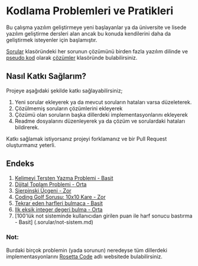 Kodlama Problemleri ve Pratikleri
====
Bu çalışma yazılım geliştirmeye yeni başlayanlar ya da üniversite ve lisede yazılım geliştirme dersleri alan ancak bu konuda kendilerini daha da geliştirmek isteyenler için başlamıştır.

[Sorular](./sorular) klasöründeki her sorunun çözümünü  birden fazla yazılım dilinde ve [pseudo kod](https://eksisozluk.com/entry/2732439) olarak [çözümler](./cozumler) klasöründe bulabilirsiniz.

## Nasıl Katkı Sağlarım?
Projeye aşağıdaki şekilde katkı sağlayabilirsiniz;

1. Yeni sorular ekleyerek ya da mevcut soruların hataları varsa düzeleterek.
2. Çözülmemiş soruların çözümlerini ekleyerek
3. Çözümü olan soruların başka dillerdeki implementasyonlarını ekleyerek
4. Readme dosyalarını düzenleyerek ya da çözüm ve sorulardaki hataları bildirerek.

Katkı sağlamak istiyorsanız projeyi forklamanız ve bir Pull Request oluşturmanız yeterli.

## Endeks
1. [Kelimeyi Tersten Yazma Problemi - Basit](./sorular/kelimeyi-tersten-yazma-problemi.md)
2. [Dijital Toplam Problemi - Orta](./sorular/dijital-toplam-problemi.md)
3. [Sierpinski Üçgeni - Zor](./sorular/sierpinski-ucgeni.md)
4. [Coding Golf Sorusu: 10x10 Kare - Zor](./sorular/10x10-kare-golf-sorusu.md)
5. [Tekrar eden harfleri bulmaca - Basit](./sorular/tekrar-eden-harfleri-bulmaca.md)
6. [Ilk eksik integer degeri bulma - Orta](.sorular/ilk-eksik-integer-degeri-bulma.md)
7. [100'lük not sisteminde kullanıcıdan girilen puan ile harf sonucu bastırma - Basit]
(.sorular/not-sistem.md)


### Not:
Burdaki birçok problemin (yada sorunun) neredeyse tüm dillerdeki implementasyonlarını [Rosetta Code](https://rosettacode.org/) adlı websitede bulabilirsiniz.
